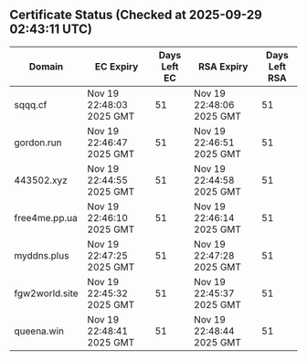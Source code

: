## Certificate Status (Checked at 2025-09-29 02:43:11 UTC)
| Domain | EC Expiry | Days Left EC | RSA Expiry | Days Left RSA |
|--------|-----------|-------------|------------|--------------|
| sqqq.cf | Nov 19 22:48:03 2025 GMT | 51 | Nov 19 22:48:06 2025 GMT | 51 |
| gordon.run | Nov 19 22:46:47 2025 GMT | 51 | Nov 19 22:46:51 2025 GMT | 51 |
| 443502.xyz | Nov 19 22:44:55 2025 GMT | 51 | Nov 19 22:44:58 2025 GMT | 51 |
| free4me.pp.ua | Nov 19 22:46:10 2025 GMT | 51 | Nov 19 22:46:14 2025 GMT | 51 |
| myddns.plus | Nov 19 22:47:25 2025 GMT | 51 | Nov 19 22:47:28 2025 GMT | 51 |
| fgw2world.site | Nov 19 22:45:32 2025 GMT | 51 | Nov 19 22:45:37 2025 GMT | 51 |
| queena.win | Nov 19 22:48:41 2025 GMT | 51 | Nov 19 22:48:44 2025 GMT | 51 |
